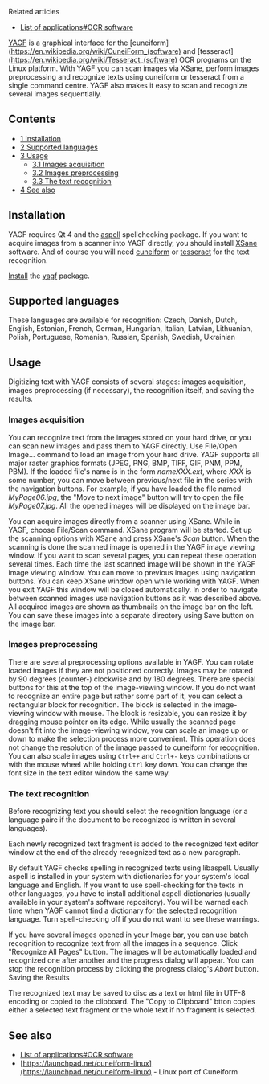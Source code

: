 Related articles

*   [List of applications#OCR software](/index.php/List_of_applications#OCR_software "List of applications")

[YAGF](http://sourceforge.net/projects/yagf-ocr/) is a graphical interface for the [cuneiform](https://en.wikipedia.org/wiki/CuneiForm_(software) and [tesseract](https://en.wikipedia.org/wiki/Tesseract_(software) OCR programs on the Linux platform. With YAGF you can scan images via XSane, perform images preprocessing and recognize texts using cuneiform or tesseract from a single command centre. YAGF also makes it easy to scan and recognize several images sequentially.

## Contents

*   [1 Installation](#Installation)
*   [2 Supported languages](#Supported_languages)
*   [3 Usage](#Usage)
    *   [3.1 Images acquisition](#Images_acquisition)
    *   [3.2 Images preprocessing](#Images_preprocessing)
    *   [3.3 The text recognition](#The_text_recognition)
*   [4 See also](#See_also)

## Installation

YAGF requires Qt 4 and the [aspell](https://www.archlinux.org/packages/?name=aspell) spellchecking package. If you want to acquire images from a scanner into YAGF directly, you should install [XSane](/index.php/SANE "SANE") software. And of course you will need [cuneiform](https://www.archlinux.org/packages/?name=cuneiform) or [tesseract](https://www.archlinux.org/packages/?name=tesseract) for the text recognition.

[Install](/index.php/Install "Install") the [yagf](https://aur.archlinux.org/packages/yagf/) package.

## Supported languages

These languages are available for recognition: Czech, Danish, Dutch, English, Estonian, French, German, Hungarian, Italian, Latvian, Lithuanian, Polish, Portuguese, Romanian, Russian, Spanish, Swedish, Ukrainian

## Usage

Digitizing text with YAGF consists of several stages: images acquisition, images preprocessing (if necessary), the recognition itself, and saving the results.

### Images acquisition

You can recognize text from the images stored on your hard drive, or you can scan new images and pass them to YAGF directly. Use File/Open Image... command to load an image from your hard drive. YAGF supports all major raster graphics formats (JPEG, PNG, BMP, TIFF, GIF, PNM, PPM, PBM). If the loaded file's name is in the form *nameXXX.ext*, where *XXX* is some number, you can move between previous/next file in the series with the navigation buttons. For example, if you have loaded the file named *MyPage06.jpg*, the "Move to next image" button will try to open the file *MyPage07.jpg*. All the opened images will be displayed on the image bar.

You can acquire images directly from a scanner using XSane. While in YAGF, choose File/Scan command. XSane program will be started. Set up the scanning options with XSane and press XSane's *Scan* button. When the scanning is done the scanned image is opened in the YAGF image viewing window. If you want to scan several pages, you can repeat these operation several times. Each time the last scanned image will be shown in the YAGF image viewing window. You can move to previous images using navigation buttons. You can keep XSane window open while working with YAGF. When you exit YAGF this window will be closed automatically. In order to navigate between scanned images use navigation buttons as it was described above. All acquired images are shown as thumbnails on the image bar on the left. You can save these images into a separate directory using Save button on the image bar.

### Images preprocessing

There are several preprocessing options available in YAGF. You can rotate loaded images if they are not positioned correctly. Images may be rotated by 90 degrees (counter-) clockwise and by 180 degrees. There are special buttons for this at the top of the image-viewing window. If you do not want to recognize an entire page but rather some part of it, you can select a rectangular block for recognition. The block is selected in the image-viewing window with mouse. The block is resizable, you can resize it by dragging mouse pointer on its edge. While usually the scanned page doesn't fit into the image-viewing window, you can scale an image up or down to make the selection process more convenient. This operation does not change the resolution of the image passed to cuneiform for recognition. You can also scale images using `Ctrl++` and `Ctrl+-` keys combinations or with the mouse wheel while holding `Ctrl` key down. You can change the font size in the text editor window the same way.

### The text recognition

Before recognizing text you should select the recognition language (or a language paire if the document to be recognized is written in several languages).

Each newly recognized text fragment is added to the recognized text editor window at the end of the already recognized text as a new paragraph.

By default YAGF checks spelling in recognized texts using libaspell. Usually aspell is installed in your system with dictionaries for your system's local language and English. If you want to use spell-checking for the texts in other languages, you have to install additional aspell dictionaries (usually available in your system's software repository). You will be warned each time when YAGF cannot find a dictionary for the selected recognition language. Turn spell-checking off if you do not want to see these warnings.

If you have several images opened in your Image bar, you can use batch recognition to recognize text from all the images in a sequence. Click "Recognize All Pages" button. The images will be automatically loaded and recognized one after another and the progress dialog will appear. You can stop the recognition process by clicking the progress dialog's *Abort* button. Saving the Results

The recognized text may be saved to disc as a text or html file in UTF-8 encoding or copied to the clipboard. The "Copy to Clipboard" btton copies either a selected text fragment or the whole text if no fragment is selected.

## See also

*   [List of applications#OCR software](/index.php/List_of_applications#OCR_software "List of applications")
*   [https://launchpad.net/cuneiform-linux](https://launchpad.net/cuneiform-linux) - Linux port of Cuneiform
